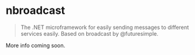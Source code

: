 # nbroadcast #

> The .NET microframework for easily sending messages to different services easily. Based on broadcast by @futuresimple.

More info coming soon.